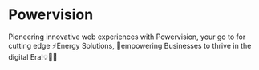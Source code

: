 # Powervision
Pioneering innovative web experiences with Powervision, your go to for cutting edge ⚡Energy Solutions, 🔌empowering Businesses to thrive in the digital Era!💡👨‍🔧
